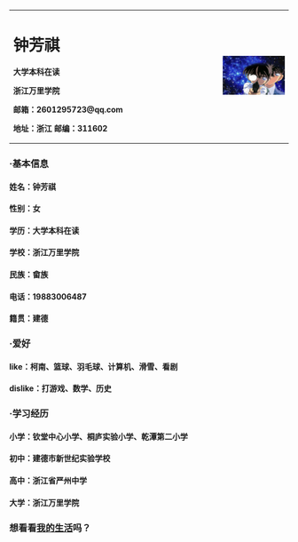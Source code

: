 <table border="0">
  <tr>
    <td width="75%">
      <h1>钟芳祺</h1>
      <p><b>大学本科在读</b></p>
      <p><b>浙江万里学院</b></p>
      <p><b>邮箱：2601295723@qq.com</b></p>
      <p><b>地址：浙江 邮编：311602</b></p>
    </td>
    <td width="25%">
      <img src="kn.jpg" width="100%">  
    </td>
  </tr>
</table>

### ·基本信息
#### 姓名：钟芳祺
#### 性别：女
#### 学历：大学本科在读
#### 学校：浙江万里学院
#### 民族：畲族
#### 电话：19883006487
#### 籍贯：建德

### ·爱好
#### like：柯南、篮球、羽毛球、计算机、滑雪、看剧
#### dislike：打游戏、数学、历史

### ·学习经历
#### 小学：钦堂中心小学、桐庐实验小学、乾潭第二小学
#### 初中：建德市新世纪实验学校
#### 高中：浙江省严州中学
#### 大学：浙江万里学院

### 想看看[我的生活][1]吗？
[1]: wodeshenghuo.md
